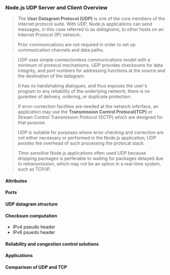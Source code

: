 ### Node.js UDP Server and Client Overview
> The **User Datagram Protocol (UDP)** is one of the core members of the Internet protocol suite.
> With UDP, Node.js applications can send messages, in this case referred to as *datagrams*, to other hosts
> on an Internet Protocol (IP) network.
>
> Prior communications are not required in order to set up communication channels and data paths.

> UDP uses simple connectionless communications model with a minimum of protocol mechanisms. 
> UDP provides checksums for data integrity, and port numbers for addressing functions at the source
> and the destination of the datagram.
>
> It has no handshaking dialogues, and thus exposes the user's program to any reliability of the underlying
> network; there is no gurentee of delivery, ordering, or duplicate protection.
>
> If error-correction facilities are needed at the network inferface, an application may use the **Transmission
> Control Protocol(TCP)** or Stream Control Transmission Protocol (SCTP) which are designed for that purpose.

> UDP is suitable for purposes where error checking and correction are not either necessary or performed in
> the Node.js application; UDP avoides the overhead of such processing the protocal stack.
>
> *Time-sensitive* Node.js applications often used UDP because dropping packages is perferable to waiting for
> packages delayed due to retransmission, which may not be an option in a real-time system, such as TCP/IP.

#### Attributes
#### Ports
#### UDP datagram structure
#### Checksum computation
  - IPv4 pseudo header
  - IPv6 psuedo header
#### Reliability and congestion control solutions
#### Applications
#### Comparison of UDP and TCP

